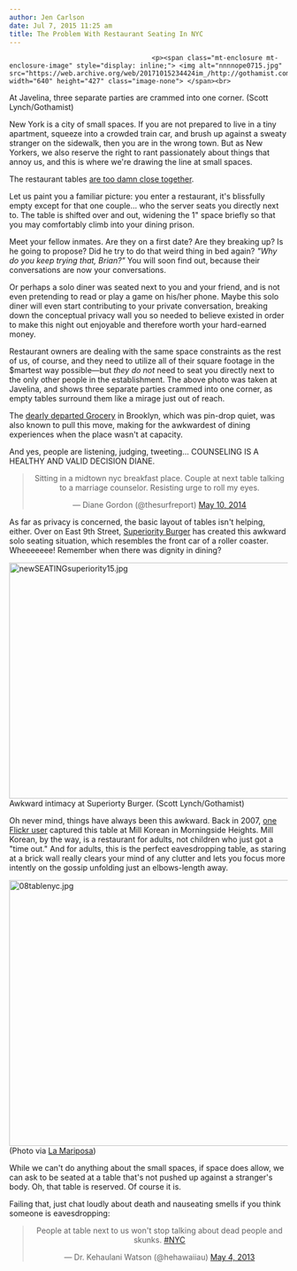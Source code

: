 ```yaml
---
author: Jen Carlson
date: Jul 7, 2015 11:25 am
title: The Problem With Restaurant Seating In NYC
---
```


	
										<p><span class="mt-enclosure mt-enclosure-image" style="display: inline;"> <img alt="nnnnope0715.jpg" src="https://web.archive.org/web/20171015234424im_/http://gothamist.com/attachments/arts_jen/nnnnope0715.jpg" width="640" height="427" class="image-none"> </span><br>
<span class="photo_caption">At Javelina, three separate parties are crammed into one corner. (Scott Lynch/Gothamist)</span></p>

<p>New York is a city of small spaces. If you are not prepared to live in a tiny apartment, squeeze into a crowded train car, and brush up against a sweaty stranger on the sidewalk, then you are in the wrong town. But as New Yorkers, we also reserve the right to rant passionately about things that annoy us, and this is where we&apos;re drawing the line at small spaces. </p>

<p>The restaurant tables <a href="https://web.archive.org/web/20171015234424/https://twitter.com/jenist/status/608295323853848576">are too damn close together</a>.</p>

<p>Let us paint you a familiar picture: you enter a restaurant, it&apos;s blissfully empty except for that one couple... who the server seats you directly next to. The table is shifted over and out, widening the 1&quot; space briefly so that you may comfortably climb into your dining prison. </p>

<p>Meet your fellow inmates. Are they on a first date? Are they breaking up? Is he going to propose? Did he try to do that weird thing in bed again? <em>&quot;Why do you keep trying that, Brian?&quot;</em> You will soon find out, because their conversations are now your conversations. </p>

<p>Or perhaps a solo diner was seated next to you and your friend, and is not even pretending to read or play a game on his/her phone. Maybe this solo diner will even start contributing to your private conversation, breaking down the conceptual privacy wall you so needed to believe existed in order to make this night out enjoyable and therefore worth your hard-earned money. </p>

<p>Restaurant owners are dealing with the same space constraints as the rest of us, of course, and they need to utilize all of their square footage in the $martest way possible&#x2014;but <em>they do not</em> need to seat you directly next to the only other people in the establishment. The above photo was taken at Javelina, and shows three separate parties crammed into one corner, as empty tables surround them like a mirage just out of reach. </p>

<p>The <a href="https://web.archive.org/web/20171015234424/http://www.nytimes.com/2015/06/08/dining/the-grocery-to-close-in-carroll-gardens-brooklyn.html?_r=1">dearly departed Grocery</a> in Brooklyn, which was pin-drop quiet, was also known to pull this move, making for the awkwardest of dining experiences when the place wasn&apos;t at capacity.</p>

<p>And yes, people are listening, judging, tweeting... COUNSELING IS A HEALTHY AND VALID DECISION DIANE.</p>

<center><blockquote class="twitter-tweet" lang="en"><p lang="en" dir="ltr">Sitting in a midtown nyc breakfast place. Couple at next table talking to a marriage counselor. Resisting urge to roll my eyes.</p>&#x2014; Diane Gordon (@thesurfreport) <a href="https://web.archive.org/web/20171015234424/https://twitter.com/thesurfreport/status/465150682564001792">May 10, 2014</a></blockquote>
<script async src="//web.archive.org/web/20171015234424js_/http://platform.twitter.com/widgets.js" charset="utf-8"></script></center>

<p>As far as privacy is concerned, the basic layout of tables isn&apos;t helping, either. Over on East 9th Street, <a href="https://web.archive.org/web/20171015234424/http://gothamist.com/2015/06/30/the_worlds_most_famous_veggie_burge.php">Superiority Burger</a> has created this awkward solo seating situation, which resembles the front car of a roller coaster. Wheeeeeee! Remember when there was dignity in dining?</p>

<p><span class="mt-enclosure mt-enclosure-image" style="display: inline;"> <img alt="newSEATINGsuperiority15.jpg" src="https://web.archive.org/web/20171015234424im_/http://gothamist.com/attachments/arts_jen/newSEATINGsuperiority15.jpg" width="640" height="426" class="image-none"> </span><br>
<span class="photo_caption">Awkward intimacy at Superiorty Burger. (Scott Lynch/Gothamist)</span></p>

<p>Oh never mind, things have always been this awkward. Back in 2007, <a href="https://web.archive.org/web/20171015234424/https://www.flickr.com/photos/myszka/2012026488">one Flickr user</a> captured this table at Mill Korean in Morningside Heights. Mill Korean, by the way, is a restaurant for adults, not children who just got a &quot;time out.&quot; And for adults, this is the perfect eavesdropping table, as staring at a brick wall really clears your mind of any clutter and lets you focus more intently on the gossip unfolding just an elbows-length away.</p>

<p><span class="mt-enclosure mt-enclosure-image" style="display: inline;"> <img alt="08tablenyc.jpg" src="https://web.archive.org/web/20171015234424im_/http://gothamist.com/attachments/arts_jen/08tablenyc.jpg" width="640" height="480" class="image-none"> </span><br>
<span class="photo_caption">(Photo via <a href="https://web.archive.org/web/20171015234424/https://www.flickr.com/photos/myszka/2012026488">La Mariposa</a>)</span></p>

<p>While we can&apos;t do anything about the small spaces, if space does allow, we can ask to be seated at a table that&apos;s not pushed up against a stranger&apos;s body. Oh, that table is reserved. Of course it is.  </p>

<p>Failing that, just chat loudly about death and nauseating smells if you think someone is eavesdropping:</p>

<center><blockquote class="twitter-tweet" lang="en"><p lang="en" dir="ltr">People at table next to us won&apos;t stop talking about dead people and skunks. <a href="https://web.archive.org/web/20171015234424/https://twitter.com/hashtag/NYC?src=hash">#NYC</a></p>&#x2014; Dr. Kehaulani Watson (@hehawaiiau) <a href="https://web.archive.org/web/20171015234424/https://twitter.com/hehawaiiau/status/330472243480129536">May 4, 2013</a></blockquote>
<script async src="//web.archive.org/web/20171015234424js_/http://platform.twitter.com/widgets.js" charset="utf-8"></script></center>					
										
									
				